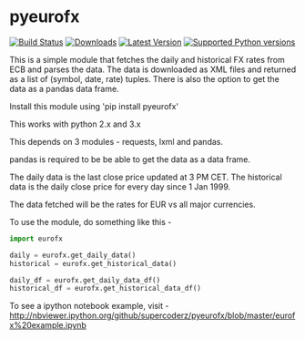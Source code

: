 pyeurofx
=============

[![Build Status](https://travis-ci.org/supercoderz/pyeurofx.svg?branch=master)](https://travis-ci.org/supercoderz/pyeurofx)
[![Downloads](https://pypip.in/download/pyeurofx/badge.svg)](https://pypi.python.org/pypi/pyeurofx/)
[![Latest Version](https://pypip.in/version/pyeurofx/badge.svg)](https://pypi.python.org/pypi/pyeurofx/)
[![Supported Python versions](https://pypip.in/py_versions/pyeurofx/badge.svg)](https://pypi.python.org/pypi/pyeurofx/)

This is a simple module that fetches the daily and historical FX rates from ECB and parses the data.
The data is downloaded as XML files and returned as a list of (symbol, date, rate) tuples.
There is also the option to get the data as a pandas data frame.

Install this module using 'pip install pyeurofx'

This works with python 2.x and 3.x

This depends on 3 modules - requests, lxml and pandas.

pandas is required to be be able to get the data as a data frame.

The daily data is the last close price updated at 3 PM CET. The historical data is the daily close
price for every day since 1 Jan 1999.

The data fetched will be the rates for EUR vs all major currencies.

To use the module, do something like this - 

```python
import eurofx

daily = eurofx.get_daily_data()
historical = eurofx.get_historical_data()

daily_df = eurofx.get_daily_data_df()
historical_df = eurofx.get_historical_data_df()

```

To see a ipython notebook example, visit - http://nbviewer.ipython.org/github/supercoderz/pyeurofx/blob/master/eurofx%20example.ipynb